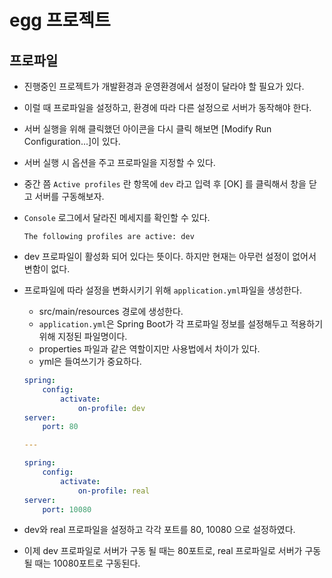 # egg 프로젝트

## 프로파일
- 진행중인 프로젝트가 개발환경과 운영환경에서 설정이 달라야 할 필요가 있다.
- 이럴 때 프로파일을 설정하고, 환경에 따라 다른 설정으로 서버가 동작해야 한다.
- 서버 실행을 위해 클릭했던 아이콘을 다시 클릭 해보면 [Modify Run Configuration...]이 있다. 
- 서버 실행 시 옵션을 주고 프로파일을 지정할 수 있다.
- 중간 쯤 `Active profiles` 란 항목에 `dev` 라고 입력 후 [OK] 를 클릭해서 창을 닫고 서버를 구동해보자.
- `Console` 로그에서 달라진 메세지를 확인할 수 있다.
    ```
    The following profiles are active: dev
    ```
- dev 프로파일이 활성화 되어 있다는 뜻이다. 하지만 현재는 아무런 설정이 없어서 변함이 없다.
- 프로파일에 따라 설정을 변화시키기 위해 `application.yml`파일을 생성한다.
    - src/main/resources 경로에 생성한다.
    - `application.yml`은 Spring Boot가 각 프로파일 정보를 설정해두고 적용하기 위해 지정된 파일명이다.
    - properties 파일과 같은 역할이지만 사용법에서 차이가 있다.
    - yml은 들여쓰기가 중요하다.
    
    ```yml
    spring:
        config:
            activate:
                on-profile: dev
    server:
        port: 80

    ---

    spring:
        config:
            activate:
                on-profile: real
    server:
        port: 10080
    ```
- dev와 real 프로파일을 설정하고 각각 포트를 80, 10080 으로 설정하였다.
- 이제 dev 프로파일로 서버가 구동 될 때는 80포트로, real 프로파일로 서버가 구동 될 때는 10080포트로 구동된다.

